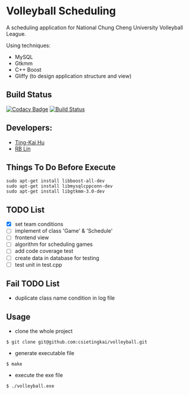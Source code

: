 # Volleyball Scheduling

A scheduling application for National Chung Cheng University Volleyball League.

Using techniques:

+ MySQL
+ Gtkmm
+ C++ Boost
+ Gliffy (to design application structure and view) 

## Build Status
[![Codacy Badge](https://api.codacy.com/project/badge/Grade/dea171f3d8a34135a7c02bfb013a8281)](https://app.codacy.com/app/csietingkai/volleyball?utm_source=github.com&utm_medium=referral&utm_content=csietingkai/volleyball&utm_campaign=Badge_Grade_Settings)
[![Build Status](https://travis-ci.org/csietingkai/volleyball.svg?branch=master)](https://travis-ci.org/csietingkai/volleyball)

## Developers: 

+ [Ting-Kai Hu](https://github.com/csietingkai)
+ [RB Lin](https://github.com/RBRBRB)

## Things To Do Before Execute

```
sudo apt-get install libboost-all-dev
sudo apt-get install libmysqlcppconn-dev
sudo apt-get install libgtkmm-3.0-dev
```

## TODO List

+ [x] set team conditions
+ [ ] implement of class 'Game' & 'Schedule'
+ [ ] frontend view
+ [ ] algorithm for scheduling games
+ [ ] add code coverage test
+ [ ] create data in database for testing
+ [ ] test unit in test.cpp

## Fail TODO List

+ duplicate class name condition in log file

## Usage

+ clone the whole project
```
$ git clone git@github.com:csietingkai/volleyball.git
```

+ generate executable file
```
$ make
```

+ execute the exe file
```
$ ./volleyball.exe
```
